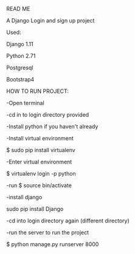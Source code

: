 READ ME

A Django Login and sign up project

Used:

Django 1.11

Python 2.71 

Postgresql

Bootstrap4

HOW TO RUN PROJECT:

-Open terminal

-cd in to login directory provided

-Install python if you haven't already

-Install virtual environment

$ sudo pip install virtualenv

-Enter virtual environment

$ virtualenv login -p python


-run $ source bin/activate

-install django

sudo pip install Django

-cd into login directory again (different directory)

-run the server to run the project

$ python manage.py runserver 8000

